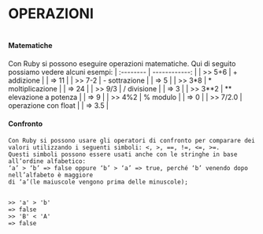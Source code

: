 # OPERAZIONI <h1>

#### Matematiche <h4>

Con Ruby si possono eseguire operazioni matematiche. Qui di seguito possiamo vedere alcuni esempi:
	| :-------- | ------------: |
	|  >> 5+6   | + addizione   |
	|  => 11    |
	|  >> 7-2   | - sottrazione |
	|  => 5     |
	|  >> 3*8   | * moltiplicazione |
	|  => 24    |
	| >> 9/3    | / divisione |
	| => 3      |
	| >> 3**2   | ** elevazione a potenza |
	| => 9      |
	| >> 4%2    | % modulo |
	| => 0      |
	| >> 7/2.0  | operazione con float |
	| => 3.5    |

#### Confronto <h4>

	Con Ruby si possono usare gli operatori di confronto per comparare dei
	valori utilizzando i seguenti simboli: <, >, ==, !=, <=, >=. 
	Questi simboli possono essere usati anche con le stringhe in base all’ordine alfabetico:
	‘a’ > ‘b’ => false oppure ‘b’ > ‘a’ => true, perché ‘b’ venendo dopo nell’alfabeto è maggiore
	di ‘a’(le maiuscole vengono prima delle minuscole);


	>> 'a' > 'b'   
	=> false     
	>> 'B' < 'A'    
	=> false     
